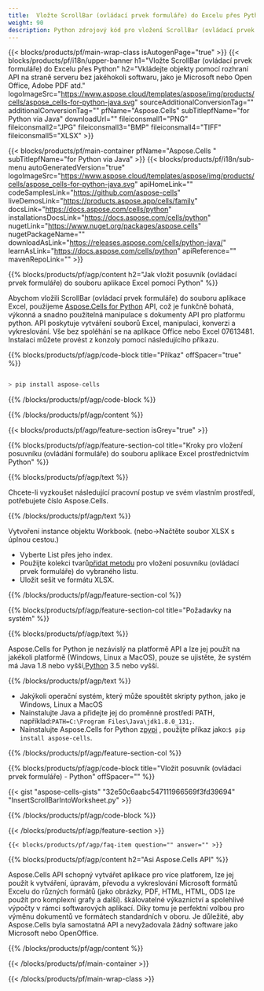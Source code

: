 ```yaml
---
title:  Vložte ScrollBar (ovládací prvek formuláře) do Excelu přes Python
weight: 90
description: Python zdrojový kód pro vložení ScrollBar (ovládací prvek formuláře) do Excelu.
---
```

{{< blocks/products/pf/main-wrap-class isAutogenPage="true" >}}
{{< blocks/products/pf/i18n/upper-banner h1="Vložte ScrollBar (ovládací prvek formuláře) do Excelu přes Python" h2="Vkládejte objekty pomocí rozhraní API na straně serveru bez jakéhokoli softwaru, jako je Microsoft nebo Open Office, Adobe PDF atd." logoImageSrc="https://www.aspose.cloud/templates/aspose/img/products/cells/aspose_cells-for-python-java.svg" sourceAdditionalConversionTag="" additionalConversionTag="" pfName="Aspose.Cells" subTitlepfName="for Python via Java" downloadUrl="" fileiconsmall1="PNG" fileiconsmall2="JPG" fileiconsmall3="BMP" fileiconsmall4="TIFF" fileiconsmall5="XLSX" >}}

{{< blocks/products/pf/main-container pfName="Aspose.Cells " subTitlepfName="for Python via Java" >}}
{{< blocks/products/pf/i18n/sub-menu autoGeneratedVersion="true" logoImageSrc="https://www.aspose.cloud/templates/aspose/img/products/cells/aspose_cells-for-python-java.svg" apiHomeLink="" codeSamplesLink="https://github.com/aspose-cells" liveDemosLink="https://products.aspose.app/cells/family" docsLink="https://docs.aspose.com/cells/python" installationsDocsLink="https://docs.aspose.com/cells/python" nugetLink="https://www.nuget.org/packages/aspose.cells" nugetPackageName="" downloadAsLink="https://releases.aspose.com/cells/python-java/" learnAsLink="https://docs.aspose.com/cells/python" apiReference="" mavenRepoLink="" >}}

{{% blocks/products/pf/agp/content h2="Jak vložit posuvník (ovládací prvek formuláře) do souboru aplikace Excel pomocí Python" %}}

 Abychom vložili ScrollBar (ovládací prvek formuláře) do souboru aplikace Excel, použijeme
 [Aspose.Cells for Python](https://pypi.org/project/aspose-cells/) 
 API, což je funkčně bohatá, výkonná a snadno použitelná manipulace s dokumenty API pro platformu python. API poskytuje vytváření souborů Excel, manipulaci, konverzi a vykreslování. Vše bez spoléhání se na aplikace Office nebo Excel 07613481. Instalaci můžete provést z konzoly pomocí následujícího příkazu.

{{% blocks/products/pf/agp/code-block title="Příkaz" offSpacer="true" %}}

```cs

> pip install aspose-cells

```

{{% /blocks/products/pf/agp/code-block %}}

{{% /blocks/products/pf/agp/content %}}

{{< blocks/products/pf/agp/feature-section isGrey="true" >}}

{{% blocks/products/pf/agp/feature-section-col title="Kroky pro vložení posuvníku (ovládání formuláře) do souboru aplikace Excel prostřednictvím Python" %}}

{{% blocks/products/pf/agp/text %}}

Chcete-li vyzkoušet následující pracovní postup ve svém vlastním prostředí, potřebujete číslo Aspose.Cells.

{{% /blocks/products/pf/agp/text %}}

Vytvoření instance objektu Workbook. (nebo->Načtěte soubor XLSX s úplnou cestou.)
+ Vyberte List přes jeho index.
 + Použijte kolekci tvarů[přidat metodu](https://reference.aspose.com/cells/java/com.aspose.cells/shapecollection#addScrollBar(int,%20int,%20int,%20int,%20int,%20int)) pro vložení posuvníku (ovládací prvek formuláře) do vybraného listu.
+ Uložit sešit ve formátu XLSX.

{{% /blocks/products/pf/agp/feature-section-col %}}

{{% blocks/products/pf/agp/feature-section-col title="Požadavky na systém" %}}

{{% blocks/products/pf/agp/text %}}

 Aspose.Cells for Python je nezávislý na platformě API a lze jej použít na jakékoli platformě (Windows, Linux a MacOS), pouze se ujistěte, že systém má Java 1.8 nebo vyšší,[Python](https://www.python.org/downloads/) 3.5 nebo vyšší.
 
{{% /blocks/products/pf/agp/text %}}

-  Jakýkoli operační systém, který může spouštět skripty python, jako je Windows, Linux a MacOS
-  Nainstalujte Java a přidejte jej do proměnné prostředí PATH, například:<code>PATH=C:\Program Files\Java\jdk1.8.0_131;</code>.
-  Nainstalujte Aspose.Cells for Python z<a href="https://pypi.org/project/aspose-cells/">pypi</a> , použijte příkaz jako:<code>$ pip install aspose-cells</code>.

{{% /blocks/products/pf/agp/feature-section-col %}}

{{% blocks/products/pf/agp/code-block title="Vložit posuvník (ovládací prvek formuláře) - Python" offSpacer="" %}}

{{< gist "aspose-cells-gists" "32e50c6aabc547111966569f3fd39694" "InsertScrollBarIntoWorksheet.py" >}}

{{% /blocks/products/pf/agp/code-block %}}

{{< /blocks/products/pf/agp/feature-section >}}

    {{< blocks/products/pf/agp/faq-item question="" answer="" >}}
 

<!-- aboutfile Starts -->

{{% blocks/products/pf/agp/content h2="Asi Aspose.Cells API" %}}

Aspose.Cells API schopný vytvářet aplikace pro více platforem, lze jej použít k vytváření, úpravám, převodu a vykreslování Microsoft formátů Excelu do různých formátů (jako obrázky, PDF, HTML, HTML, ODS lze použít pro komplexní grafy a další). škálovatelné výkaznictví a spolehlivé výpočty v rámci softwarových aplikací. Díky tomu je perfektní volbou pro výměnu dokumentů ve formátech standardních v oboru. Je důležité, aby Aspose.Cells byla samostatná API a nevyžadovala žádný software jako Microsoft nebo OpenOffice.

{{% /blocks/products/pf/agp/content %}}



<!-- aboutfile Ends -->
<!--
{{< blocks/products/pf/agp/other-supported-section title="Other Supported Splitting Formats" subTitle="Using C#, One can also split large file into chunks of many other file formats including." >}}

{{< blocks/products/pf/agp/other-supported-section-item href="https://products.aspose.com/cells/net/splitter/ods/" name="ODS" description="OpenDocument Spreadsheet File" >}}
{{< blocks/products/pf/agp/other-supported-section-item href="https://products.aspose.com/cells/net/splitter/xls/" name="XLS" description="Excel Binary Format" >}}
{{< blocks/products/pf/agp/other-supported-section-item href="https://products.aspose.com/cells/net/splitter/xlsb/" name="XLSB" description="Binary Excel Workbook File" >}}
{{< blocks/products/pf/agp/other-supported-section-item href="https://products.aspose.com/cells/net/splitter/xlsm/" name="XLSM" description="Spreadsheet File" >}}

{{< /blocks/products/pf/agp/other-supported-section >}}

-->

{{< /blocks/products/pf/main-container >}}
    
{{< /blocks/products/pf/main-wrap-class >}}
